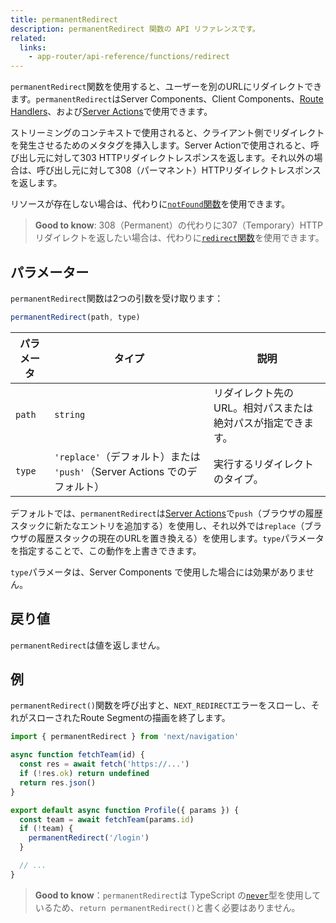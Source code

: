 ```yaml
---
title: permanentRedirect
description: permanentRedirect 関数の API リファレンスです。
related:
  links:
    - app-router/api-reference/functions/redirect
---
```


`permanentRedirect`関数を使用すると、ユーザーを別のURLにリダイレクトできます。`permanentRedirect`はServer Components、Client Components、[Route Handlers](/docs/app-router/building-your-application/routing/route-handlers)、および[Server Actions](/docs/app-router/building-your-application/data-fetching/server-actions-and-mutations)で使用できます。

ストリーミングのコンテキストで使用されると、クライアント側でリダイレクトを発生させるためのメタタグを挿入します。Server Actionで使用されると、呼び出し元に対して303 HTTPリダイレクトレスポンスを返します。それ以外の場合は、呼び出し元に対して308（パーマネント）HTTPリダイレクトレスポンスを返します。

リソースが存在しない場合は、代わりに[`notFound`関数](/docs/app-router/api-reference/functions/not-found)を使用できます。

> **Good to know**: 308（Permanent）の代わりに307（Temporary）HTTPリダイレクトを返したい場合は、代わりに[`redirect`関数](/docs/app-router/api-reference/functions/redirect)を使用できます。

## パラメーター

`permanentRedirect`関数は2つの引数を受け取ります：

```js
permanentRedirect(path, type)
```

| パラメータ | タイプ                                                                    | 説明                                                        |
| ---------- | ------------------------------------------------------------------------- | ----------------------------------------------------------- |
| `path`     | `string`                                                                  | リダイレクト先のURL。相対パスまたは絶対パスが指定できます。 |
| `type`     | `'replace'`（デフォルト）または `'push'`（Server Actions でのデフォルト） | 実行するリダイレクトのタイプ。                              |

<!-- textlint-disable -->

デフォルトでは、`permanentRedirect`は[Server Actions](/docs/app-router/building-your-application/data-fetching/server-actions-and-mutations)で`push`（ブラウザの履歴スタックに新たなエントリを追加する）を使用し、それ以外では`replace`（ブラウザの履歴スタックの現在のURLを置き換える）を使用します。`type`パラメータを指定することで、この動作を上書きできます。

<!-- textlint-enable -->

`type`パラメータは、Server Components で使用した場合には効果がありません。

## 戻り値

`permanentRedirect`は値を返しません。

## 例

`permanentRedirect()`関数を呼び出すと、`NEXT_REDIRECT`エラーをスローし、それがスローされたRoute Segmentの描画を終了します。

```jsx title="app/team/[id]/page.js"
import { permanentRedirect } from 'next/navigation'

async function fetchTeam(id) {
  const res = await fetch('https://...')
  if (!res.ok) return undefined
  return res.json()
}

export default async function Profile({ params }) {
  const team = await fetchTeam(params.id)
  if (!team) {
    permanentRedirect('/login')
  }

  // ...
}
```

> **Good to know**：`permanentRedirect`は TypeScript の[`never`](https://www.typescriptlang.org/docs/handbook/2/functions.html#never)型を使用しているため、`return permanentRedirect()`と書く必要はありません。
